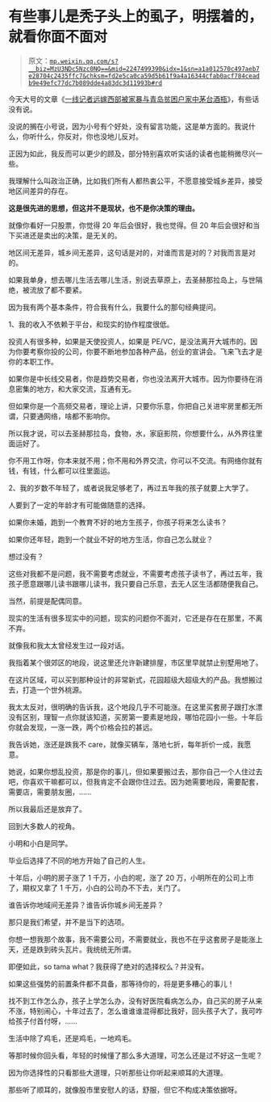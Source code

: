 # 有些事儿是秃子头上的虱子，明摆着的，就看你面不面对

> 原文：[`mp.weixin.qq.com/s?__biz=MzU3NDc5Nzc0NQ==&mid=2247499390&idx=1&sn=a1a012570c497aeb7e28704c2435ffc7&chksm=fd2e5ca0ca59d5b61f9a4a16344cfab0acf784ceadb9e49efc77dc7b089dde4a83dc3d11993b#rd`](http://mp.weixin.qq.com/s?__biz=MzU3NDc5Nzc0NQ==&mid=2247499390&idx=1&sn=a1a012570c497aeb7e28704c2435ffc7&chksm=fd2e5ca0ca59d5b61f9a4a16344cfab0acf784ceadb9e49efc77dc7b089dde4a83dc3d11993b#rd)

今天大号的文章《[一线记者远嫁西部被家暴与青岛贫困户家中茅台酒瓶](http://mp.weixin.qq.com/s?__biz=MzU0MjYwNDU2Mw==&mid=2247496355&idx=1&sn=40daa1f34ae739a2b60cc2ad997e0cc0&chksm=fb1a9edfcc6d17c9cbac0a6eafd5b751e5be3bc2f5111a790436cd8c263080dfdf32f2d43ec1&scene=21#wechat_redirect)》，有些话没有说。 

没说的搁在小号说，因为小号有个好处，没有留言功能，这是单方面的。我说什么，你听什么，你反对，你也没地儿反对。 

正因为如此，我反而可以更少的顾及，部分特别喜欢听实话的读者也能稍微尽兴一些。 

我理解什么叫政治正确，比如我们所有人都热衷公平，不愿意接受城乡差异，接受地区间差异的存在。 

**这是很先进的思想，但这并不是现状，也不是你决策的理由。**

就像你看好一只股票，你觉得 20 年后会很好，我也觉得。但 20 年后会很好和当下买进还是卖出的决策，是无关的。 

地区间无差异，城乡间无差异，这句话是对的，对谁而言是对的？对我而言是对的。 

如果我单身，想去哪儿生活去哪儿生活，别说去草原上，去圣赫那拉岛上，与世隔绝，被流放了都不要紧。

因为我有两个基本条件，符合我有什么，我要什么的那句经典提问。

1、我的收入不依赖于平台，和现实的协作程度很低。

投资人有很多种，如果是天使投资人，如果是 PE/VC，是没法离开大城市的。因为你要考察你投的公司，你要不断地参加各种产品，创业的宣讲会。飞来飞去才是你的本职工作。

如果你是中长线交易者，你是趋势交易者，你也没法离开大城市。因为你要待在消息密集的地方，和大家交流，互通有无。

但如果你是一个高频交易者，理论上讲，只要你乐意，你把自己关进牢房里都无所谓，只要通网络，啥都不影响你。 

所以我才说，可以去圣赫那拉岛，食物，水，家庭影院，你想要什么，从外界往里面运好了。

你不用工作呀，你本来就不用；你不用和外界交流，你可以不交流。有网络你就有钱，有钱，什么都可以往里面运。 

2、我的岁数不年轻了，或者说我足够老了，再过五年我的孩子就要上大学了。 

人要到了一定的年龄才有可能做随意的选择。

如果你未婚，跑到一个教育不好的地方生孩子，你孩子将来怎么读书？

如果你还年轻，跑到一个就业不好的地方生活，你自己怎么就业？

想过没有？ 

这些对我都不是问题，我不需要考虑就业，不需要考虑孩子读书了，再过五年，我孩子愿意跟哪儿读书跟哪儿读书，我只要自己乐意，去无人区生活都随便我自己。

当然，前提是配偶同意。 

现实的生活有很多现实中的问题，现实的问题你不面对，它还是存在在那里，不离不弃。 

就像我和我太太曾经发生过一段对话。 

我指着某个很郊区的地段，说这里还允许新建排屋，市区里早就禁止别墅用地了。

在这片区域，可以买到那种设计的非常新式，花园超级大超级大的产品。我想搬过去，打造一个世外桃源。 

我太太反对，很明确的告诉我，这个地段几乎不可能涨。在这里买套房子跟打水漂没有区别，理智一点你就该知道，买房第一要素是地段，哪怕花园小一些。十年后你就会发现，一涨一跌，两个价格会拉的甚远。

我告诉她，涨还是跌我不 care，就像买辆车，落地七折，每年折价一成，我愿意。

她说，如果你想乱投资，那是你的事儿，但如果要搬过去，那你自己一个人住过去吧，你喜欢干嘛都可以，但我肯定不会跟你住过去。因为她需要地段，需要配套，需要店，需要朋友圈，......

所以我最后还是放弃了。

回到大多数人的视角。 

小明和小白是同学。 

毕业后选择了不同的地方开始了自己的人生。 

十年后，小明的房子涨了 1 千万，小白的呢，涨了 20 万，小明所在的公司上市了，期权又拿了 1 千万，小白的公司办不下去，关门了。

谁告诉你地域间无差异？谁告诉你城乡间无差异？ 

那只是我们希望，并不是当下的选项。

你想一想我那个故事，我不需要公司，不需要就业，我也不在乎这套房子是能涨上天，还是跌到砖头瓦片。我统统无所谓。 

即便如此，so tama what？我获得了绝对的选择权么？并没有。

如果这些强势的前置条件都不具备，那等待你的，将是更多糟心的事儿！ 

找不到工作怎么办，孩子上学怎么办，没有好医院看病怎么办，自己买的房子从来不涨，特别闹心，十年过去了，怎么谁谁谁混得都比我好，回头孩子大了，我可咋给孩子付首付呀，...... 

生活中除了鸡毛，还是鸡毛，一地鸡毛。

等那时候你回头看，年轻的时候懂了那么多大道理，可怎么还是过不好这一生呢？ 

因为你选择性的只看那些大道理，只听那些让你听起来顺耳的大道理。

那些听了顺耳的，就像股市里安慰人的话，舒服，但它不构成决策依据呀。
